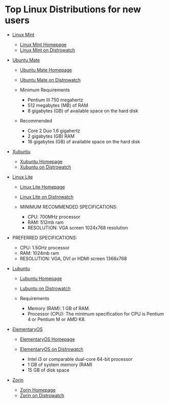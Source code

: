 # Top Linux Distributions for new users

-   [Linux Mint](http://xmetal.x10.mx/linuxHQ/distros/ubuntu/linuxMint.php)

    -   [Linux Mint Homepage](https://www.linuxmint.com/)
    -   [Linux Mint on Distrowatch](http://distrowatch.com/mint%22)

-   [Ubuntu Mate](http://xmetal.x10.mx/linuxHQ/distros/ubuntu/ubuntuMate.php)

    -   [Ubuntu Mate Homepage](https://ubuntu-mate.org/)

    -   [Ubuntu Mate on Distrowatch](http://distrowatch.com/table.php?distribution=ubuntumate)

    -   Minimum Requirements

        -   Pentium III 750 megahertz
        -   512 megabytes (MB) of RAM
        -   8 gigabytes (GB) of available space on the hard disk

    -   Recommended

        -   Core 2 Duo 1.6 gigahertz
        -   2 gigabytes (GB) RAM
        -   16 gigabytes (GB) of available space on the hard disk

-   [Xubuntu](http://xmetal.x10.mx/linuxHQ/distros/ubuntu/xubuntu.php)

    -   [Xubuntu Homepage](http://xubuntu.org/)
    -   [Xubuntu on Distrowatch](http://distrowatch.com/table.php?distribution=xubuntu)


-   [Linux Lite](http://xmetal.x10.mx/linuxHQ/distros/ubuntu/linuxLite.php)

    -   [Linux Lite Homepage](http://www.linuxliteos.com/)

    -   [Linux Lite on Distrowatch](http://distrowatch.com/table.php?distribution=lite)

    -   MINIMUM RECOMMENDED SPECIFICATIONS:

        -   CPU: 700MHz processor
        -   RAM: 512mb ram
        -   RESOLUTION: VGA screen 1024x768 resolution

-   PREFERRED SPECIFICATIONS:

    -   CPU: 1.5GHz processor
    -   RAM: 1024mb ram
    -   RESOLUTION: VGA, DVI or HDMI screen 1366x768

-   [Lubuntu](http://xmetal.x10.mx/linuxHQ/distros/ubuntu/lubuntu.php)

    -   [Lubuntu Homepage](http://lubuntu.net/)

    -   [Lubuntu on Distrowatch](http://distrowatch.com/table.php?distribution=lubuntu)

    -   Requirements

        -   Memory (RAM): 1 GB of RAM.
        -   Processor (CPU): The minimum specification for CPU is Pentium 4 or Pentium M or AMD K8.

-   [ElementaryOS](http://xmetal.x10.mx/linuxHQ/distros/ubuntu/elementaryOS.php)

    -   [ElementaryOS Homepage](http://elementary.io/)
    -   [ElementaryOS on Distrowatch](http://distrowatch.com/table.php?distribution=elementary)

        -   Intel i3 or comparable dual-core 64-bit processor
        -   1 GB of system memory (RAM)
        -   15 GB of disk space

-   [Zorin](http://xmetal.x10.mx/linuxHQ/distros/ubuntu/zorin.php)

    -   [Zorin Homepage](http://www.zorin-os.com/)
    -   [Zorin on Distrowatch](http://distrowatch.com/table.php?distribution=zorin)
